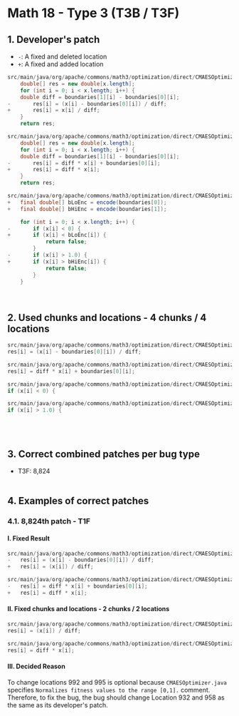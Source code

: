 # Math 18 - Type 3 (T3B / T3F)

## 1. Developer's patch
* `-`: A fixed and deleted location
* `+`: A fixed and added location
```java
src/main/java/org/apache/commons/math3/optimization/direct/CMAESOptimizer.java: 929-934
    double[] res = new double[x.length];
    for (int i = 0; i < x.length; i++) {
    double diff = boundaries[1][i] - boundaries[0][i];
-       res[i] = (x[i] - boundaries[0][i]) / diff;
+       res[i] = x[i] / diff;
    }            
    return res;
```

```java
src/main/java/org/apache/commons/math3/optimization/direct/CMAESOptimizer.java: 955-960
    double[] res = new double[x.length];
    for (int i = 0; i < x.length; i++) {
    double diff = boundaries[1][i] - boundaries[0][i];
-       res[i] = diff * x[i] + boundaries[0][i];
+       res[i] = diff * x[i];
    }            
    return res;
```

```java
src/main/java/org/apache/commons/math3/optimization/direct/CMAESOptimizer.java: 990-998
+   final double[] bLoEnc = encode(boundaries[0]);
+   final double[] bHiEnc = encode(boundaries[1]);

    for (int i = 0; i < x.length; i++) {
-       if (x[i] < 0) {
+       if (x[i] < bLoEnc[i]) {
            return false;
        }
-       if (x[i] > 1.0) {
+       if (x[i] > bHiEnc[i]) {
            return false;
        }
    }
```
<br>

## 2. Used chunks and locations - 4 chunks / 4 locations
```java
src/main/java/org/apache/commons/math3/optimization/direct/CMAESOptimizer.java: 932
res[i] = (x[i] - boundaries[0][i]) / diff;
```

```java
src/main/java/org/apache/commons/math3/optimization/direct/CMAESOptimizer.java: 958
res[i] = diff * x[i] + boundaries[0][i];
```

```java
src/main/java/org/apache/commons/math3/optimization/direct/CMAESOptimizer.java: 992
if (x[i] < 0) {
```

```java
src/main/java/org/apache/commons/math3/optimization/direct/CMAESOptimizer.java: 995
if (x[i] > 1.0) {
```
<br><br>

## 3. Correct combined patches per bug type
* T3F: 8,824
<br><br>

## 4. Examples of correct patches
### 4.1. 8,824th patch - T1F
#### I. Fixed Result
```java
src/main/java/org/apache/commons/math3/optimization/direct/CMAESOptimizer.java: 932
-   res[i] = (x[i] - boundaries[0][i]) / diff;
+   res[i] = (x[i]) / diff;
```

```java
src/main/java/org/apache/commons/math3/optimization/direct/CMAESOptimizer.java: 958
-   res[i] = diff * x[i] + boundaries[0][i];
+   res[i] = diff * x[i];
```

#### II. Fixed chunks and locations - 2 chunks / 2 locations
```java
src/main/java/org/apache/commons/math3/optimization/direct/CMAESOptimizer.java: 932
res[i] = (x[i]) / diff;
```

```java
src/main/java/org/apache/commons/math3/optimization/direct/CMAESOptimizer.java: 958
res[i] = diff * x[i];
```

#### III. Decided Reason
To change locations 992 and 995 is optional because ```CMAESOptimizer.java``` specifies ```Normalizes fitness values to the range [0,1].``` comment. Therefore, to fix the bug, the bug should change Location 932 and 958 as the same as its developer's patch.
<br><br>